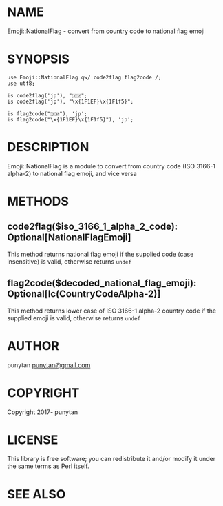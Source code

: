 # NAME

Emoji::NationalFlag - convert from country code to national flag emoji

# SYNOPSIS

    use Emoji::NationalFlag qw/ code2flag flag2code /;
    use utf8;

    is code2flag('jp'), "🇯🇵";
    is code2flag('jp'), "\x{1F1EF}\x{1F1f5}";

    is flag2code("🇯🇵"), 'jp';
    is flag2code("\x{1F1EF}\x{1F1f5}"), 'jp';

# DESCRIPTION

Emoji::NationalFlag is a module to convert from country code (ISO 3166-1 alpha-2) to national flag emoji, and vice versa

# METHODS

## code2flag($iso\_3166\_1\_alpha\_2\_code): Optional\[NationalFlagEmoji\]

This method returns national flag emoji if the supplied code (case insensitive) is valid, otherwise returns `undef`

## flag2code($decoded\_national\_flag\_emoji): Optional\[lc(CountryCodeAlpha-2)\]

This method returns lower case of ISO 3166-1 alpha-2 country code if the supplied emoji is valid, otherwise returns `undef`

# AUTHOR

punytan <punytan@gmail.com>

# COPYRIGHT

Copyright 2017- punytan

# LICENSE

This library is free software; you can redistribute it and/or modify
it under the same terms as Perl itself.

# SEE ALSO
